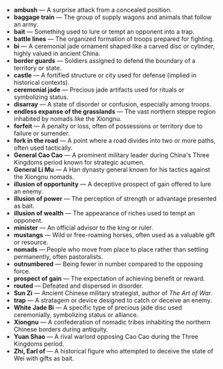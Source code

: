- **ambush** — A surprise attack from a concealed position.  
- **baggage train** — The group of supply wagons and animals that follow an army.  
- **bait** — Something used to lure or tempt an opponent into a trap.  
- **battle lines** — The organized formation of troops prepared for fighting.  
- **bi** — A ceremonial jade ornament shaped like a carved disc or cylinder, highly valued in ancient China.  
- **border guards** — Soldiers assigned to defend the boundary of a territory or state.  
- **castle** — A fortified structure or city used for defense (implied in historical contexts).  
- **ceremonial jade** — Precious jade artifacts used for rituals or symbolizing status.  
- **disarray** — A state of disorder or confusion, especially among troops.  
- **endless expanse of the grasslands** — The vast northern steppe region inhabited by nomads like the Xiongnu.  
- **forfeit** — A penalty or loss, often of possessions or territory due to failure or surrender.  
- **fork in the road** — A point where a road divides into two or more paths, often used tactically.  
- **General Cao Cao** — A prominent military leader during China's Three Kingdoms period known for strategic acumen.  
- **General Li Mu** — A Han dynasty general known for his tactics against the Xiongnu nomads.  
- **illusion of opportunity** — A deceptive prospect of gain offered to lure an enemy.  
- **illusion of power** — The perception of strength or advantage presented as bait.  
- **illusion of wealth** — The appearance of riches used to tempt an opponent.  
- **minister** — An official advisor to the king or ruler.  
- **mustangs** — Wild or free-roaming horses, often used as a valuable gift or resource.  
- **nomads** — People who move from place to place rather than settling permanently, often pastoralists.  
- **outnumbered** — Being fewer in number compared to the opposing force.  
- **prospect of gain** — The expectation of achieving benefit or reward.  
- **routed** — Defeated and dispersed in disorder.  
- **Sun Zi** — Ancient Chinese military strategist, author of *The Art of War*.  
- **trap** — A stratagem or device designed to catch or deceive an enemy.  
- **White Jade Bi** — A specific type of precious jade disc used ceremonially, symbolizing status or alliance.  
- **Xiongnu** — A confederation of nomadic tribes inhabiting the northern Chinese borders during antiquity.  
- **Yuan Shao** — A rival warlord opposing Cao Cao during the Three Kingdoms period.  
- **Zhi, Earl of** — A historical figure who attempted to deceive the state of Wei with gifts as bait.
